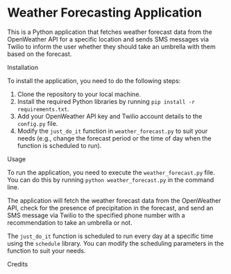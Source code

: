 # Weather Forecasting Application
<p>This is a Python application that fetches weather forecast data from the OpenWeather API for a specific location and sends SMS messages via Twilio to inform the user whether they should take an umbrella with them based on the forecast.</p>Installation
<p>To install the application, you need to do the following steps:</p>
<ol>
 <li>Clone the repository to your local machine.</li>
 <li>Install the required Python libraries by running <code>pip install -r requirements.txt</code>.</li>
 <li>Add your OpenWeather API key and Twilio account details to the <code>config.py</code> file.</li>
 <li>Modify the <code>just_do_it</code> function in <code>weather_forecast.py</code> to suit your needs (e.g., change the forecast period or the time of day when the function is scheduled to run).</li>
</ol>Usage
<p>To run the application, you need to execute the <code>weather_forecast.py</code> file. You can do this by running <code>python weather_forecast.py</code> in the command line.</p>
<p>The application will fetch the weather forecast data from the OpenWeather API, check for the presence of precipitation in the forecast, and send an SMS message via Twilio to the specified phone number with a recommendation to take an umbrella or not.</p>
<p>The <code>just_do_it</code> function is scheduled to run every day at a specific time using the <code>schedule</code> library. You can modify the scheduling parameters in the function to suit your needs.</p>Credits

